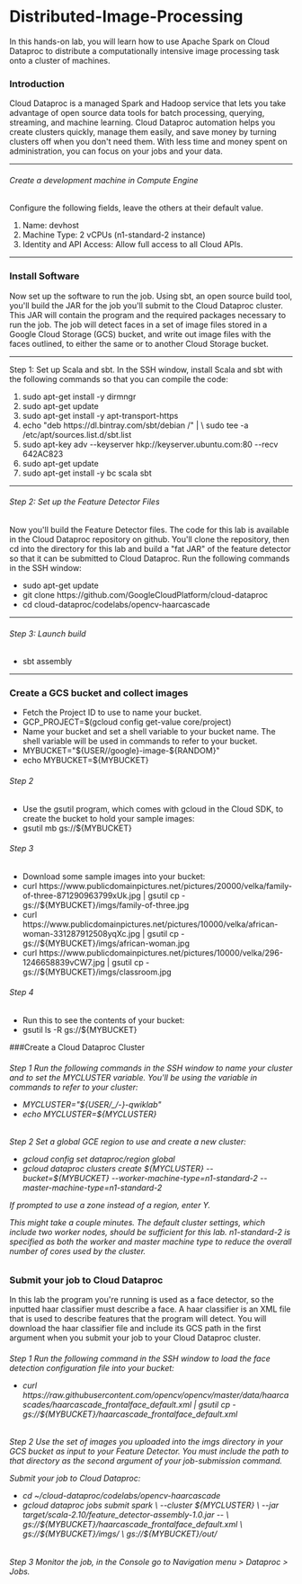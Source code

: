 # Distributed-Image-Processing
In this hands-on lab, you will learn how to use Apache Spark on Cloud Dataproc to distribute a computationally intensive image processing task onto a cluster of machines.

### Introduction

Cloud Dataproc is a managed Spark and Hadoop service that lets you take advantage of open source data tools for batch processing, querying, streaming, and machine learning. Cloud Dataproc automation helps you create clusters quickly, manage them easily, and save money by turning clusters off when you don't need them. With less time and money spent on administration, you can focus on your jobs and your data.

<hr>

<h6>Create a development machine in Compute Engine</h6>

Configure the following fields, leave the others at their default value.
<ol>
  <li>Name: devhost</li>
  <li>Machine Type: 2 vCPUs (n1-standard-2 instance)</li>
  <li>Identity and API Access: Allow full access to all Cloud APIs.</li>
</ol>

<hr>

### Install Software

Now set up the software to run the job. Using sbt, an open source build tool, you'll build the JAR for the job you'll submit to the Cloud Dataproc cluster. This JAR will contain the program and the required packages necessary to run the job. The job will detect faces in a set of image files stored in a Google Cloud Storage (GCS) bucket, and write out image files with the faces outlined, to either the same or to another Cloud Storage bucket.

<hr>
Step 1: Set up Scala and sbt.  In the SSH window, install Scala and sbt with the following commands so that you can compile the code:
<ol>
  <li>sudo apt-get install -y dirmngr</li>
  <li>sudo apt-get update</li>
  <li>sudo apt-get install -y apt-transport-https</li>
  <li>echo "deb https://dl.bintray.com/sbt/debian /" | \
sudo tee -a /etc/apt/sources.list.d/sbt.list</li>
  <li>sudo apt-key adv --keyserver hkp://keyserver.ubuntu.com:80 --recv 642AC823</li>
  <li>sudo apt-get update</li>
  <li>sudo apt-get install -y bc scala sbt</li>
</ol>

<hr>

<h6>Step 2: Set up the Feature Detector Files</h6>

Now you'll build the Feature Detector files. The code for this lab is available in the Cloud Dataproc repository on github. You'll clone the repository, then cd into the directory for this lab and build a "fat JAR" of the feature detector so that it can be submitted to Cloud Dataproc. Run the following commands in the SSH window:
<ul>
  <li>sudo apt-get update</li>
  <li>git clone https://github.com/GoogleCloudPlatform/cloud-dataproc</li>
  <li>cd cloud-dataproc/codelabs/opencv-haarcascade</li>
 </ul>

<hr>

<h6>Step 3: Launch build</h6>
<ul>
  <li>sbt assembly</li>
 </ul>


<hr>
  
### Create a GCS bucket and collect images
<ul>
  <li>Fetch the Project ID to use to name your bucket.</li>
  <li>GCP_PROJECT=$(gcloud config get-value core/project)</li>
  <li>Name your bucket and set a shell variable to your bucket name. The shell variable will be used in commands to refer to your bucket.</li>
  <li>MYBUCKET="${USER//google}-image-${RANDOM}"</li>
    <li>echo MYBUCKET=${MYBUCKET}</li>
</ul>

<h6>Step 2</h6>
<ul>
  <li>Use the gsutil program, which comes with gcloud in the Cloud SDK, to create the bucket to hold your sample images:</li>
  <li>gsutil mb gs://${MYBUCKET}</li>
</ul>

<h6>Step 3</h6>
<ul>
  <li>Download some sample images into your bucket:</li>
  <li>curl https://www.publicdomainpictures.net/pictures/20000/velka/family-of-three-871290963799xUk.jpg | gsutil cp - gs://${MYBUCKET}/imgs/family-of-three.jpg</li>
    <li>curl https://www.publicdomainpictures.net/pictures/10000/velka/african-woman-331287912508yqXc.jpg | gsutil cp - gs://${MYBUCKET}/imgs/african-woman.jpg</li>
  <li>curl https://www.publicdomainpictures.net/pictures/10000/velka/296-1246658839vCW7.jpg | gsutil cp - gs://${MYBUCKET}/imgs/classroom.jpg</li>
</ul>

<h6>Step 4</h6>
<ul>
  <li>Run this to see the contents of your bucket:</li>
  <li>gsutil ls -R gs://${MYBUCKET}</li>
</ul>

###Create a Cloud Dataproc Cluster
<h6>Step 1</hs>
Run the following commands in the SSH window to name your cluster and to set the MYCLUSTER variable. You'll be using the variable in commands to refer to your cluster:
<ul>
  <li>MYCLUSTER="${USER/_/-}-qwiklab"</li>
  <li>echo MYCLUSTER=${MYCLUSTER}</li>
</ul>

<h6>Step 2</hs>
Set a global GCE region to use and create a new cluster:
<ul>
  <li>gcloud config set dataproc/region global</li>
  <li>gcloud dataproc clusters create ${MYCLUSTER} --bucket=${MYBUCKET} --worker-machine-type=n1-standard-2 --master-machine-type=n1-standard-2   </li>
</ul>
If prompted to use a zone instead of a region, enter Y.

This might take a couple minutes. The default cluster settings, which include two worker nodes, should be sufficient for this lab. n1-standard-2 is specified as both the worker and master machine type to reduce the overall number of cores used by the cluster.

### Submit your job to Cloud Dataproc
In this lab the program you're running is used as a face detector, so the inputted haar classifier must describe a face. A haar classifier is an XML file that is used to describe features that the program will detect. You will download the haar classifier file and include its GCS path in the first argument when you submit your job to your Cloud Dataproc cluster.

<h6>Step 1</hs>
Run the following command in the SSH window to load the face detection configuration file into your bucket:
<ul>
  <li>curl https://raw.githubusercontent.com/opencv/opencv/master/data/haarcascades/haarcascade_frontalface_default.xml | gsutil cp - gs://${MYBUCKET}/haarcascade_frontalface_default.xml</li>
</ul>

<h6>Step 2</hs>
Use the set of images you uploaded into the imgs directory in your GCS bucket as input to your Feature Detector. You must include the path to that directory as the second argument of your job-submission command.

Submit your job to Cloud Dataproc:
<ul>
  <li>cd ~/cloud-dataproc/codelabs/opencv-haarcascade</li>
   <li>gcloud dataproc jobs submit spark \
--cluster ${MYCLUSTER} \
--jar target/scala-2.10/feature_detector-assembly-1.0.jar -- \
gs://${MYBUCKET}/haarcascade_frontalface_default.xml \
gs://${MYBUCKET}/imgs/ \
gs://${MYBUCKET}/out/</li>
</ul>

<h6>Step 3</hs>
Monitor the job, in the Console go to Navigation menu > Dataproc > Jobs.


